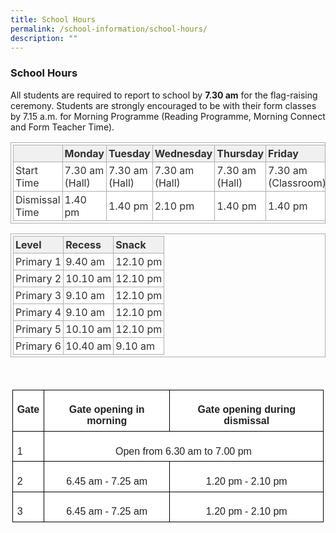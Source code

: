 ```yaml
---
title: School Hours
permalink: /school-information/school-hours/
description: ""
---
```

### School Hours

All students are required to report to school by **7.30 am** for the flag-raising ceremony. Students are strongly encouraged to be with their form classes by 7.15 a.m. for Morning Programme (Reading Programme, Morning Connect and Form Teacher Time).&nbsp;
<html>

</table><head>
	<title>HTML Table Generator</title> 
	<style>
		table {
			border:1px solid #b3adad;
			text-align:center;border-collapse:collapse;
			padding:3px;
		}
		table th {
			border:1px solid #b3adad;
			text-align:left;padding:3px;
			background: #f0f0f0;
			color: #313030;
		}
		table td {
			border:1px solid #b3adad;
			text-align:left;
			padding:3px;
			background: #ffffff;
			color: #313030;
		}
	</style>
</head>
<body>
	<table>
		<thead>
			<tr>
				<th></th>
				<th>Monday</th>
				<th>Tuesday</th>
				<th>Wednesday</th>
				<th>Thursday</th>
				<th>Friday</th>
			</tr>
		</thead>
		<tbody>
			<tr>
				<td>Start Time</td>
				<td>7.30 am<br>(Hall)</td>
				<td><span style="font-style: normal;">7.30 am</span><br><span style="font-style: normal;">(Hall)</span></td>
				<td>7.30 am<br><span style="font-style: normal;">(Hall)</span></td>
				<td>7.30 am<br><span style="font-style: normal;">(Hall)</span></td>
				<td>7.30 am<br><span style="font-style: normal;">(Classroom)</span></td>
			</tr>
			<tr>
				<td>Dismissal Time</td>
				<td>1.40 pm</td>
				<td>1.40 pm</td>
				<td>2.10 pm</td>
				<td>1.40 pm</td>
				<td>1.40 pm</td>
			</tr>
		</tbody>
	</table>
</body>
</html>
<html>
<head>
	<title>HTML Table Generator</title> 
	<style>
		table {
			border:1px solid #b3adad;
		text-align:left;
			border-collapse:collapse;
			padding:3px;
		}
		table th {
			border:1px solid #b3adad;
			text-align:left;
		padding:3px;
			background: #f0f0f0;
			color: #313030;
		}
		table td {
			border:1px solid #b3adad;
			text-align:left;
			padding:3px;
			background: #ffffff;
			color: #313030;
		}
	</style>
</head>
<body>
	<table>
		<thead>
			<tr>
				<th>Level</th>
				<th>Recess</th>
				<th>Snack</th>
			</tr>
		</thead>
		<tbody>
			<tr>
				<td>Primary 1</td>
				<td>9.40 am<br></td>
				<td><span style="font-style: normal;">12.10 pm</span></td>
			</tr>
			<tr>
				<td>Primary 2</td>
				<td>10.10 am</td>
				<td><span style="font-style: normal;">12.10 pm</span><br></td>
			</tr>
			<tr>
				<td>Primary 3</td>
				<td>9.10 am</td>
				<td>12.10 pm</td>
			</tr>
			<tr>
				<td>Primary 4</td>
				<td><span style="font-style: normal;">9.10 am</span></td>
				<td>12.10 pm</td>
			</tr>
			<tr>
				<td>Primary 5</td>
				<td>10.10 am</td>
				<td>12.10 pm</td>
			</tr>
			<tr>
				<td>Primary 6</td>
				<td>10.40 am</td>
				<td>9.10 am</td>
			</tr>
		</tbody>
	</table>
</body>
</html>



<br> 

<table style="border-collapse:collapse;border:none;mso-border-alt:solid windowtext .5pt;
 mso-yfti-tbllook:1184;mso-border-insideh:.5pt solid windowtext;mso-border-insidev:
 .5pt solid windowtext" cellpadding="0" cellspacing="0" border="1" class="MsoNormalTable"><tbody><tr style="mso-yfti-irow:0;mso-yfti-firstrow:yes;height:26.5pt"><td style="border:solid windowtext 1.0pt;mso-border-alt:solid windowtext .5pt;
  background:white;padding:5.0pt 5.0pt 5.0pt 5.0pt;height:26.5pt" valign="top"><p style="margin-bottom:0in;text-align:center;
  line-height:normal" align="center" class="MsoNormal"><b><span style="font-family:&quot;Arial&quot;,sans-serif;
  mso-fareast-font-family:&quot;Times New Roman&quot;;color:#222222">Gate</span></b><span style="font-size:12.0pt;font-family:&quot;Times New Roman&quot;,serif;mso-fareast-font-family:
  &quot;Times New Roman&quot;"></span></p></td><td style="border:solid windowtext 1.0pt;border-left:none;
  mso-border-left-alt:solid windowtext .5pt;mso-border-alt:solid windowtext .5pt;
  background:white;padding:5.0pt 5.0pt 5.0pt 5.0pt;height:26.5pt" valign="top"><p style="margin-bottom:0in;text-align:center;
  line-height:normal" align="center" class="MsoNormal"><b><span style="font-family:&quot;Arial&quot;,sans-serif;
  mso-fareast-font-family:&quot;Times New Roman&quot;;color:#222222">Gate opening in morning</span></b><span style="font-size:12.0pt;font-family:&quot;Times New Roman&quot;,serif;
  mso-fareast-font-family:&quot;Times New Roman&quot;"></span></p></td><td style="border:solid windowtext 1.0pt;border-left:none;
  mso-border-left-alt:solid windowtext .5pt;mso-border-alt:solid windowtext .5pt;
  background:white;padding:5.0pt 5.0pt 5.0pt 5.0pt;height:26.5pt" valign="top"><p style="margin-bottom:0in;text-align:center;
  line-height:normal" align="center" class="MsoNormal"><b><span style="font-family:&quot;Arial&quot;,sans-serif;
  mso-fareast-font-family:&quot;Times New Roman&quot;;color:#222222">Gate opening during dismissal</span></b><span style="font-size:12.0pt;font-family:&quot;Times New Roman&quot;,serif;
  mso-fareast-font-family:&quot;Times New Roman&quot;"></span></p></td></tr><tr style="mso-yfti-irow:1;height:23.25pt"><td style="border:solid windowtext 1.0pt;border-top:none;
  mso-border-top-alt:solid windowtext .5pt;mso-border-alt:solid windowtext .5pt;
  padding:5.0pt 5.0pt 5.0pt 5.0pt;height:23.25pt" valign="top"><p style="margin-bottom:0in;line-height:normal" class="MsoNormal"><span style="font-family:&quot;Arial&quot;,sans-serif;mso-fareast-font-family:&quot;Times New Roman&quot;;
  color:#222222">1</span><span style="font-size:12.0pt;font-family:&quot;Times New Roman&quot;,serif;
  mso-fareast-font-family:&quot;Times New Roman&quot;"></span></p></td><td style="border-top:none;border-left:none;border-bottom:
  solid windowtext 1.0pt;border-right:solid windowtext 1.0pt;mso-border-top-alt:
  solid windowtext .5pt;mso-border-left-alt:solid windowtext .5pt;mso-border-alt:
  solid windowtext .5pt;padding:5.0pt 5.0pt 5.0pt 5.0pt;height:23.25pt" valign="top" colspan="2"><p style="margin-bottom:0in;text-align:center;
  line-height:normal" align="center" class="MsoNormal"><span style="font-family:&quot;Arial&quot;,sans-serif;mso-fareast-font-family:
  &quot;Times New Roman&quot;;color:#222222">Open from 6.30 am to 7.00 pm</span><span style="font-size:12.0pt;font-family:&quot;Times New Roman&quot;,serif;mso-fareast-font-family:
  &quot;Times New Roman&quot;"></span></p></td></tr><tr style="mso-yfti-irow:2;height:21.75pt"><td style="border:solid windowtext 1.0pt;border-top:none;
  mso-border-top-alt:solid windowtext .5pt;mso-border-alt:solid windowtext .5pt;
  padding:5.0pt 5.0pt 5.0pt 5.0pt;height:21.75pt" valign="top"><p style="margin-bottom:0in;line-height:normal" class="MsoNormal"><span style="font-family:&quot;Arial&quot;,sans-serif;mso-fareast-font-family:&quot;Times New Roman&quot;;
  color:#222222">2</span><span style="font-size:12.0pt;font-family:&quot;Times New Roman&quot;,serif;
  mso-fareast-font-family:&quot;Times New Roman&quot;"></span></p></td><td style="border-top:none;border-left:none;border-bottom:solid windowtext 1.0pt;
  border-right:solid windowtext 1.0pt;mso-border-top-alt:solid windowtext .5pt;
  mso-border-left-alt:solid windowtext .5pt;mso-border-alt:solid windowtext .5pt;
  padding:5.0pt 5.0pt 5.0pt 5.0pt;height:21.75pt" valign="top"><p style="margin-bottom:0in;text-align:center;
  line-height:normal" align="center" class="MsoNormal"><span style="font-family:&quot;Arial&quot;,sans-serif;mso-fareast-font-family:
  &quot;Times New Roman&quot;;color:#222222">6.45 am - 7.25 am</span><span style="font-size:12.0pt;font-family:&quot;Times New Roman&quot;,serif;mso-fareast-font-family:
  &quot;Times New Roman&quot;"></span></p></td><td style="border-top:none;border-left:none;border-bottom:solid windowtext 1.0pt;
  border-right:solid windowtext 1.0pt;mso-border-top-alt:solid windowtext .5pt;
  mso-border-left-alt:solid windowtext .5pt;mso-border-alt:solid windowtext .5pt;
  padding:5.0pt 5.0pt 5.0pt 5.0pt;height:21.75pt" valign="top"><p style="margin-bottom:0in;text-align:center;
  line-height:normal" align="center" class="MsoNormal"><span style="font-family:&quot;Arial&quot;,sans-serif;mso-fareast-font-family:
  &quot;Times New Roman&quot;;color:#222222">1.20 pm - 2.10 pm</span><span style="font-size:12.0pt;font-family:&quot;Times New Roman&quot;,serif;mso-fareast-font-family:
  &quot;Times New Roman&quot;"></span></p></td></tr><tr style="mso-yfti-irow:3;mso-yfti-lastrow:yes;height:23.25pt"><td style="border:solid windowtext 1.0pt;border-top:none;
  mso-border-top-alt:solid windowtext .5pt;mso-border-alt:solid windowtext .5pt;
  padding:5.0pt 5.0pt 5.0pt 5.0pt;height:23.25pt" valign="top"><p style="margin-bottom:0in;line-height:normal" class="MsoNormal"><span style="font-family:&quot;Arial&quot;,sans-serif;mso-fareast-font-family:&quot;Times New Roman&quot;;
  color:#222222">3</span><span style="font-size:12.0pt;font-family:&quot;Times New Roman&quot;,serif;
  mso-fareast-font-family:&quot;Times New Roman&quot;"></span></p></td><td style="border-top:none;border-left:none;border-bottom:solid windowtext 1.0pt;
  border-right:solid windowtext 1.0pt;mso-border-top-alt:solid windowtext .5pt;
  mso-border-left-alt:solid windowtext .5pt;mso-border-alt:solid windowtext .5pt;
  padding:5.0pt 5.0pt 5.0pt 5.0pt;height:23.25pt" valign="top"><p style="margin-bottom:0in;text-align:center;
  line-height:normal" align="center" class="MsoNormal"><span style="font-family:&quot;Arial&quot;,sans-serif;mso-fareast-font-family:
  &quot;Times New Roman&quot;;color:#222222">6.45 am - 7.25 am</span><span style="font-size:12.0pt;font-family:&quot;Times New Roman&quot;,serif;mso-fareast-font-family:
  &quot;Times New Roman&quot;"></span></p></td><td style="border-top:none;border-left:none;border-bottom:solid windowtext 1.0pt;
  border-right:solid windowtext 1.0pt;mso-border-top-alt:solid windowtext .5pt;
  mso-border-left-alt:solid windowtext .5pt;mso-border-alt:solid windowtext .5pt;
  padding:5.0pt 5.0pt 5.0pt 5.0pt;height:23.25pt" valign="top"><p style="margin-bottom:0in;text-align:center;
  line-height:normal" align="center" class="MsoNormal"><span style="font-family:&quot;Arial&quot;,sans-serif;mso-fareast-font-family:
  &quot;Times New Roman&quot;;color:#222222">1.20 pm - 2.10 pm</span><span style="font-size:12.0pt;font-family:&quot;Times New Roman&quot;,serif;mso-fareast-font-family:
  &quot;Times New Roman&quot;"></span></p></td></tr></tbody></table>